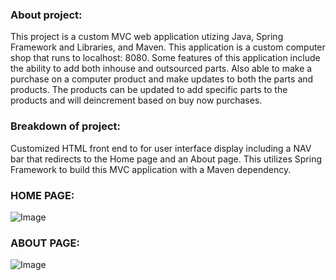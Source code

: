 ### About project:
This project is a custom MVC web application utizing Java, Spring Framework and Libraries, and Maven. This application is a custom computer shop that runs to localhost: 8080. Some features of this application include the ability to add both inhouse and outsourced parts. Also able to make a purchase on a computer product and make updates to both the parts and products. The products can be updated to add specific parts to the products and will deincrement based on buy now purchases. 

### Breakdown of project:

Customized HTML front end to for user interface display including a NAV bar that redirects to the Home page and an About page. This utilizes Spring Framework to build this MVC application with a Maven dependency. 

### HOME PAGE:

![Image](https://github.com/user-attachments/assets/a4d2caaf-bcda-42a5-8158-f3298ab9309d)

### ABOUT PAGE:

![Image](https://github.com/user-attachments/assets/ee397071-29ca-4ce8-92ca-e61e20c01598)



